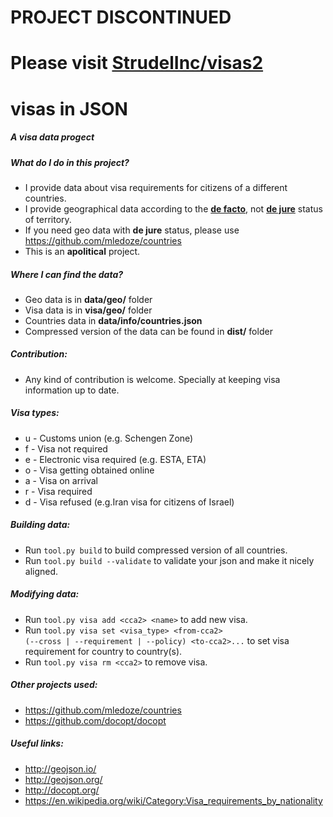 # PROJECT DISCONTINUED

# Please visit [StrudelInc/visas2](https://github.com/strudelinc/visas2)

visas in JSON
==============

##### A **visa** data progect

##### What do I do in this project?
* I provide data about visa requirements for citizens of a different countries.
* I provide geographical data according to the **[de facto](https://en.wikipedia.org/wiki/De_facto)**, not **[de jure](https://en.wikipedia.org/wiki/De_jure)** status of territory.
* If you need geo data with **de jure** status, please use https://github.com/mledoze/countries
* This is an **apolitical** project.

##### Where I can find the data?
* Geo data is in **data/geo/** folder
* Visa data is in **visa/geo/** folder
* Countries data in **data/info/countries.json**
* Compressed version of the data can be found in **dist/** folder

##### Contribution: 
* Any kind of contribution is welcome. Specially at keeping visa information up to date.

##### Visa types:
* u - Customs union (e.g. Schengen Zone)
* f - Visa not required
* e - Electronic visa required (e.g. ESTA, ETA)
* o - Visa getting obtained online
* a - Visa on arrival
* r - Visa required
* d - Visa refused (e.g.Iran visa for citizens of Israel)

##### Building data:
* Run <code>tool.py build</code> to build compressed version of all countries.
* Run <code>tool.py build --validate</code> to validate your json and make it nicely aligned.

##### Modifying data:
* Run <code>tool.py visa add \<cca2\> \<name\></code> to add new visa.
* Run <code>tool.py visa set \<visa_type\> \<from-cca2\> \(--cross \| --requirement \| --policy\) \<to-cca2\>...</code> to set visa requirement for country to country(s).
* Run <code>tool.py visa rm \<cca2\></code> to remove visa.

##### Other projects used:
* https://github.com/mledoze/countries
* https://github.com/docopt/docopt

##### Useful links:
* http://geojson.io/
* http://geojson.org/
* http://docopt.org/
* https://en.wikipedia.org/wiki/Category:Visa_requirements_by_nationality
